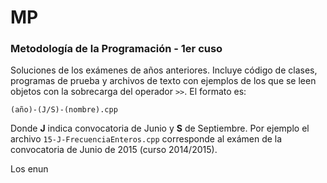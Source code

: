 # MP
### Metodología de la Programación - 1er cuso

Soluciones de los exámenes de años anteriores. Incluye código de clases,
programas de prueba y archivos de texto con ejemplos de los que se leen 
objetos con la sobrecarga del operador `>>`. El formato es:

    (año)-(J/S)-(nombre).cpp
  
Donde **J** indica convocatoria de Junio y **S** de Septiembre.
Por ejemplo el archivo `15-J-FrecuenciaEnteros.cpp` corresponde al exámen
de la convocatoria de Junio de 2015 (curso 2014/2015).

Los enun
